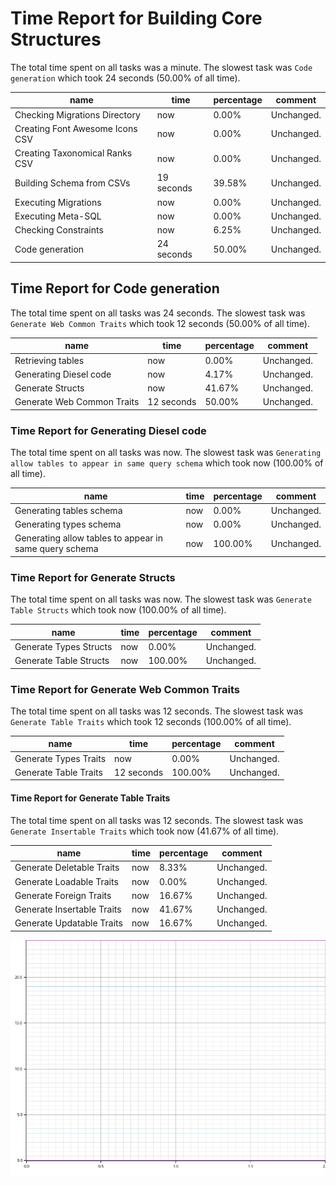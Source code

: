 # Time Report for Building Core Structures

The total time spent on all tasks was a minute.
The slowest task was `Code generation` which took 24 seconds (50.00% of all time).

| name                            | time       | percentage | comment    |
|---------------------------------|------------|------------|------------|
| Checking Migrations Directory   | now        | 0.00%      | Unchanged. |
| Creating Font Awesome Icons CSV | now        | 0.00%      | Unchanged. |
| Creating Taxonomical Ranks CSV  | now        | 0.00%      | Unchanged. |
| Building Schema from CSVs       | 19 seconds | 39.58%     | Unchanged. |
| Executing Migrations            | now        | 0.00%      | Unchanged. |
| Executing Meta-SQL              | now        | 0.00%      | Unchanged. |
| Checking Constraints            | now        | 6.25%      | Unchanged. |
| Code generation                 | 24 seconds | 50.00%     | Unchanged. |

## Time Report for Code generation

The total time spent on all tasks was 24 seconds.
The slowest task was `Generate Web Common Traits` which took 12 seconds (50.00% of all time).

| name                       | time       | percentage | comment    |
|----------------------------|------------|------------|------------|
| Retrieving tables          | now        | 0.00%      | Unchanged. |
| Generating Diesel code     | now        | 4.17%      | Unchanged. |
| Generate Structs           | now        | 41.67%     | Unchanged. |
| Generate Web Common Traits | 12 seconds | 50.00%     | Unchanged. |

### Time Report for Generating Diesel code

The total time spent on all tasks was now.
The slowest task was `Generating allow tables to appear in same query schema` which took now (100.00% of all time).

| name                                                   | time | percentage | comment    |
|--------------------------------------------------------|------|------------|------------|
| Generating tables schema                               | now  | 0.00%      | Unchanged. |
| Generating types schema                                | now  | 0.00%      | Unchanged. |
| Generating allow tables to appear in same query schema | now  | 100.00%    | Unchanged. |

### Time Report for Generate Structs

The total time spent on all tasks was now.
The slowest task was `Generate Table Structs` which took now (100.00% of all time).

| name                   | time | percentage | comment    |
|------------------------|------|------------|------------|
| Generate Types Structs | now  | 0.00%      | Unchanged. |
| Generate Table Structs | now  | 100.00%    | Unchanged. |

### Time Report for Generate Web Common Traits

The total time spent on all tasks was 12 seconds.
The slowest task was `Generate Table Traits` which took 12 seconds (100.00% of all time).

| name                  | time       | percentage | comment    |
|-----------------------|------------|------------|------------|
| Generate Types Traits | now        | 0.00%      | Unchanged. |
| Generate Table Traits | 12 seconds | 100.00%    | Unchanged. |

#### Time Report for Generate Table Traits

The total time spent on all tasks was 12 seconds.
The slowest task was `Generate Insertable Traits` which took now (41.67% of all time).

| name                       | time | percentage | comment    |
|----------------------------|------|------------|------------|
| Generate Deletable Traits  | now  | 8.33%      | Unchanged. |
| Generate Loadable Traits   | now  | 0.00%      | Unchanged. |
| Generate Foreign Traits    | now  | 16.67%     | Unchanged. |
| Generate Insertable Traits | now  | 41.67%     | Unchanged. |
| Generate Updatable Traits  | now  | 16.67%     | Unchanged. |

![Plot](time_requirements_report.png)
